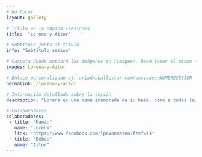 ```yaml
---
# No tocar
layout: gallery

# Título en la página /sesiones
title:  "Lorena y Aitor"

# Subtítulo junto al título 
info: "Subtítulo sesion"

# Carpeta donde buscará las imágenes en /images/. Debe tener el mismo nombre y sin espacios
images: Lorena-y-Aitor

# Enlace personalizado ej: ariadnaballestar.com/sesiones/NOMBRESESION
permalink: /lorena-y-aitor

# Información detallada sobre la sesión
description: "Lorena es una mamá enamorada de su bebé, como a todas las madres, se le cae la baba cuando están juntos. Descubrí una localización muy bonita cerca de Fraga y no quise desaprovechar la oportunidad de ir con ella cuando el sol baja y nos da esas luces naranjas que tanto me gustan."

# Colaboradores
colaboradores:
 - title: "Mamá:"
   name: "Lorena"
   link: "https://www.facebook.com/lpavonmateo?fref=ts"
 - title: "Bebé:"
   name: "Aitor"
---
```

